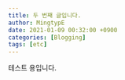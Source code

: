 ```yaml
---
title: 두 번째 글입니다.
author: MingtypE
date: 2021-01-09 00:32:00 +0900
categories: [Blogging]
tags: [etc]
---
```


테스트 용입니다.
